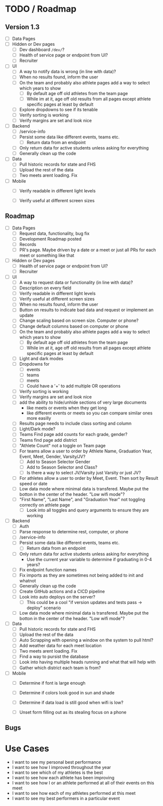 # TODO / Roadmap

## Version 1.3
- [ ] Data Pages
- [ ] Hidden or Dev pages
    - [ ] Dev dashboard `/dev/`?
    - [ ] Health of service page or endpoint from UI?
    - [ ] Recruiter
- [ ] UI
    - [ ] A way to notify data is wrong (in line with data)?
    - [ ] When no results found, inform the user
    - [ ] On the team and probably also athlete pages add a way to select which years to show
        - [ ] By default age off old athletes from the team page
        - [ ] While im at it, age off old results from all pages except athlete specific pages at least by default
    - [ ] Explore dropdowns to see if its tenable 
    - [ ] Verify sorting is working
    - [ ] Verify margins are set and look nice
- [ ] Backend
    - [ ] /service-info
    - [ ] Persist some data like different events, teams etc.
        - [ ] Return data from an endpoint
    - [ ] Only return data for active students unless asking for everything
    - [ ] Generally clean up the code
- [ ] Data
    - [ ] Pull historic records for state and FHS
    - [ ] Upload the rest of the data
    - [ ] Two meets arent loading. Fix
- [ ] Mobile
    - [ ] Verify readable in different light levels
    - [ ] Verify useful at different screen sizes


## Roadmap

- [ ] Data Pages
    - [ ] Request data, functionality, bug fix
    - [ ] Development Roadmap posted
    - [ ] Records
    - [ ] PR's page. Maybe driven by a date or a meet or just all PRs for each meet or something like that
- [ ] Hidden or Dev pages
    - [ ] Health of service page or endpoint from UI?
    - [ ] Recruiter
- [ ] UI
    - [ ] A way to request data or functionality (in line with data)?
    - [ ] Description on every field
    - [ ] Verify readable in different light levels
    - [ ] Verify useful at different screen sizes
    - [ ] When no results found, inform the user
    - [ ] Button on results to indicate bad data and request or implement an update
    - [ ] Change scaling based on screen size. Computer or phone?
    - [ ] Change default columns based on computer or phone
    - [ ] On the team and probably also athlete pages add a way to select which years to show
        - [ ] By default age off old athletes from the team page
        - [ ] While im at it, age off old results from all pages except athlete specific pages at least by default
    - [ ] Light and dark modes
    - [ ] Dropdowns for
        - [ ] events
        - [ ] teams
        - [ ] meets
        - [ ] Could have a '+' to add multiple OR operations
    - [ ] Verify sorting is working
    - [ ] Verify margins are set and look nice
    - [ ] add the ability to hide/unhide sections of very large documents 
        - like meets or events when they get long
        - like different events or meets so you can compare similar ones more easilly
    - [ ] Results page needs to include class sorting and column
    - [ ] Light/Dark mode?
    - [ ] Teams Find page add counts for each grade, gender?
    - [ ] Teams find page add district
    - [ ] "Athlete Count" not a toggle on Team page
    - [ ] For teams allow a user to order by Athlete Name, Graduation Year, Event, Meet, Gender, Varsity/JV?
        - [ ] Add to Season Selector Gender
        - [ ] Add to Season Selector and Class?
        - [ ] Is there a way to select JV/Varsity just Varsity or just JV?
    - [ ] For athletes allow a user to order by Meet, Event. Then sort by Result speed or date
    - [ ] Low data mode where minimal data is transfered. Maybe put the botton in the center of the header. "Low wifi mode"?
    - [ ] "First Name", "Last Name", and "Graduation Year" not toggling correctly on athlete page
        - [ ] Look into all toggles and query arguments to ensure they are working
- [ ] Backend
    - [ ] Auth
    - [ ] Parse response to determine rest, computer, or phone
    - [ ] /service-info
    - [ ] Persist some data like different events, teams etc.
        - [ ] Return data from an endpoint
    - [ ] Only return data for active students unless asking for everything
        - Use the current year variable to determine if graduating in 0-4 years?
    - [ ] Fix endpoint function names
    - [ ] Fix imports as they are sometimes not being added to init and whatnot
    - [ ] Generally clean up the code
    - [ ] Create GitHub actions and a CICD pipeline
    - [ ] Look into auto deploys on the server?
        - [ ] This could be a cool "if version updates and tests pass -> deploy" scenario
    - [ ] Low data mode where minimal data is transfered. Maybe put the botton in the center of the header. "Low wifi mode"?
- [ ] Data
    - [ ] Pull historic records for state and FHS
    - [ ] Upload the rest of the data
    - [ ] Auto Scrapping with opening a window on the system to pull html?
    - [ ] Add weather data for each meet location
    - [ ] Two meets arent loading. Fix
    - [ ] Find a way to pursist the database
    - [ ] Look into having multiple heads running and what that will help with
    - [ ] Gather which district each team is from?
- [ ] Mobile
    - [ ] Determine if font is large enough
    - [ ] Determine if colors look good in sun and shade
    - [ ] Determine if data load is still good when wifi is low?
    - [ ] Unset form filling out as its stealing focus on a phone


## Bugs



# Use Cases
- I want to see my personal best performance
- I want to see how I improved throughout the year
- I want to see which of my athletes is the best
- I want to see how each athlete has been improving
- I want to see how I or an athlete performed at all of their events on this meet
- I want to see how each of my athletes performed at this meet
- I want to see my best performers in a particular event

